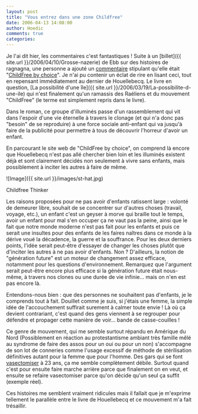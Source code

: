 ```yaml
---
layout: post
title: "Vous entrez dans une zone Childfree"
date: 2006-04-13 14:08:00
author: Hoedic
comments: true
categories: 
---
```



Je l'ai dit hier, les commentaires c'est fantastiques ! Suite à un [billet]({{ site.url }}/2006/04/10/Grosse-nazerie) de Ebb sur des histoires de ragnagna, une personne a ajouté un [commentaire](http://www.mon-ile.net/carnet/blog1688.html#forum4295) stipulant qu'elle était "[ChildFree by choice](http://www.childfreebychoice.com/)". Je n'ai pu contenir un éclat de rire en lisant ceci, tout en repensant immédiatement au dernier de Houellebecq. Le livre en question, [La possibilité d'une île]({{ site.url }}/2006/03/19/La-possibilite-d-une-ile) qui n'est finalement qu'un ramassis des Raéliens et du mouvement "ChildFree" (le terme est simplement repris dans le livre).

Dans le roman, ce groupe d'illuminés passe d'un rassemblement qui vit dans l'espoir d'une vie éternelle à travers le clonage (et qui n'a donc pas "besoin" de se reproduire) à une force sociale anti-enfant qui va jusqu'à faire de la publicité pour permettre à tous de découvrir l'horreur d'avoir un enfant.

En parcourant le site web de "ChildFree by choice", on comprend là encore que Houellebecq n'est pas allé chercher bien loin et les illuminés existent déjà et sont clairement décidés non seulement à vivre sans enfants, mais possiblement à inciter les autres à faire de même.

![Image]({{ site.url }}/images/st-hat.jpg)
<div class="photoattrib">Childfree Thinker</div>



Les raisons proposées pour ne pas avoir d'enfants ratissent large : volonté de demeurer libre, souhait de se concentrer sur d'autres choses (travail, voyage, etc.), un enfant c'est un geyser à morve qui braille tout le temps, avoir un enfant pour mal s'en occuper ça ne vaut pas la peine, ainsi que le fait que notre monde moderne n'est pas fait pour les enfants et puis ce serait une insultes pour des enfants de les faires naîtres dans ce monde à la dérive voué la décadence, la guerre et la souffrance. Pour les deux derniers points, l'idée serait peut-être d'essayer de changer les choses plutôt que d'inciter les autres à ne pas avoir d'enfants. Non ? D'ailleurs, la notion de "génération future" est un moteur de changement assez efficace, notamment pour les questions d'environnement. Remarquez que l'argument serait peut-être encore plus efficace si la génération future était nous-même, à travers nos clones ou une durée de vie infinie... mais on n'en est pas encore là.

Entendons-nous bien : que des personnes ne souhaitent pas d'enfants, je le comprends tout à fait. Douillet comme je suis, si j'étais une femme, la simple idée de l'accouchement suffirait surement à calmer toute envie ! Là où ça devient contrariant, c'est quand des gens viennent à se regrouper pour défendre et propager cette manière de voir... bande de casse-couilles !

Ce genre de mouvement, qui me semble surtout répandu en Amérique du Nord (Possiblement en réaction au protestantisme ambiant très famille mêlé au syndrome de faire des assos pour un oui ou pour un non) s'accompagne de son lot de conneries comme l'usage excessif de méthode de stérilisation définitives autant pour la femme que pour l'homme. Des gars qui se font [vasectomiser](http://fr.wikipedia.org/wiki/Vasectomie) à 23 ans, ça me semble complètement débile. Surtout quand c'est pour ensuite faire marche arrière parce que finalement on en veut, et ensuite se refaire vasectomiser parce qu'on décide qu'un seul ça suffit (exemple réel).

Ces histoires me semblent vraiment ridicules mais il fallait que je m'exprime tellement le parallèle entre le livre de Houellebecq et ce mouvement m'a fait trésaillir.